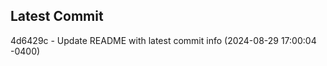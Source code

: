 
## Latest Commit
4d6429c - Update README with latest commit info (2024-08-29 17:00:04 -0400) <Yunxi-Zhou>
